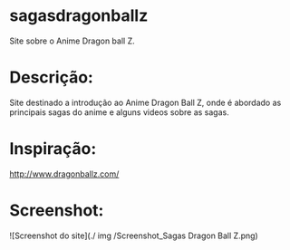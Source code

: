 # sagasdragonballz
Site sobre o  Anime Dragon ball Z.

# Descrição: 

Site destinado a introdução ao Anime Dragon Ball Z, onde é abordado as principais sagas do anime e alguns videos  sobre as sagas.

# Inspiração:
http://www.dragonballz.com/
# Screenshot: 


![Screenshot do site](./ img /Screenshot_Sagas Dragon Ball Z.png)
